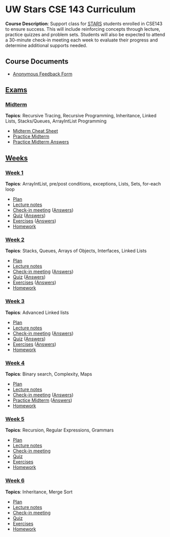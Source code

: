 # UW Stars CSE 143 Curriculum

__Course Description__: Support class for [STARS](https://www.engr.washington.edu/current/stars) students enrolled in CSE143 to ensure success. This will include reinforcing concepts through lecture, practice quizzes and problem sets. Students will also be expected to attend a 30-minute check-in meeting each week to evaluate their progress and determine additional supports needed.

## Course Documents
* [Anonymous Feedback Form](https://goo.gl/forms/GENVWFVRAA0uEdWa2)

## [Exams](exams)
### [Midterm](exams/midterm)
__Topics__: Recursive Tracing, Recursive Programming, Inheritance, Linked Lists, Stacks/Queues, ArrayIntList Programming
* [Midterm Cheat Sheet](exams/midterm/midterm-cheat-sheet.md)
* [Practice Midterm](exams/midterm/practice-midterm.md)
* [Practice Midterm Answers](exams/midterm/practice-midterm-answers.md)

## [Weeks](weeks)
### [Week 1](weeks/week1)
__Topics__: ArrayIntList, pre/post conditions, exceptions, Lists, Sets, for-each loop
* [Plan](weeks/week1/plan.md)
* [Lecture notes](weeks/week1/lecture-notes.md)
* [Check-in meeting](weeks/week1/check-in-meeting.md) ([Answers](weeks/week1/check-in-meeting-answers.md))
* [Quiz](weeks/week1/quiz.md) ([Answers](weeks/week1/quiz-answers.md))
* [Exercises](weeks/week1/exercises.md) ([Answers](weeks/week1/exercise-answers.md))
* [Homework](weeks/week1/homework.md)

### [Week 2](weeks/week2)
__Topics__: Stacks, Queues, Arrays of Objects, Interfaces, Linked Lists
* [Plan](weeks/week2/plan.md)
* [Lecture notes](weeks/week2/lecture-notes.md)
* [Check-in meeting](weeks/week2/check-in-meeting.md) ([Answers](weeks/week2/check-in-meeting-answers.md))
* [Quiz](weeks/week2/quiz.md) ([Answers](weeks/week2/quiz-answers.md))
* [Exercises](weeks/week2/exercises.md) ([Answers](weeks/week2/exercise-answers.md))
* [Homework](weeks/week2/homework.md)

### [Week 3](weeks/week3)
__Topics__: Advanced Linked lists
* [Plan](weeks/week3/plan.md)
* [Lecture notes](weeks/week3/lecture-notes.md)
* [Check-in meeting](weeks/week3/check-in-meeting.md) ([Answers](weeks/week3/check-in-meeting-answers.md))
* [Quiz](weeks/week3/quiz.md) ([Answers](weeks/week3/quiz-answers.md))
* [Exercises](weeks/week3/exercises.md) ([Answers](weeks/week3/exercise-answers.md))
* [Homework](weeks/week3/homework.md)

### [Week 4](weeks/week4)
__Topics__: Binary search, Complexity, Maps
* [Plan](weeks/week4/plan.md)
* [Lecture notes](weeks/week4/lecture-notes.md)
* [Check-in meeting](weeks/week4/check-in-meeting.md) ([Answers](weeks/week4/check-in-meeting-answers.md))
* [Practice Midterm](exams/midterm/practice-midterm.md) ([Answers](exams/midterm/practice-midterm-answers.md))
* [Homework](weeks/week4/homework.md)

### [Week 5](weeks/week5)
__Topics__: Recursion, Regular Expressions, Grammars
* [Plan](weeks/week5/plan.md)
* [Lecture notes](weeks/week5/lecture-notes.md)
* [Check-in meeting](weeks/week5/check-in-meeting.md)
* [Quiz](weeks/week5/quiz.md)
* [Exercises](weeks/week5/exercises.md)
* [Homework](weeks/week5/homework.md)

### [Week 6](weeks/week6)
__Topics__: Inheritance, Merge Sort
* [Plan](weeks/week6/plan.md)
* [Lecture notes](weeks/week6/lecture-notes.md)
* [Check-in meeting](weeks/week6/check-in-meeting.md)
* [Quiz](weeks/week6/quiz.md)
* [Exercises](weeks/week6/exercises.md)
* [Homework](weeks/week6/homework.md)


